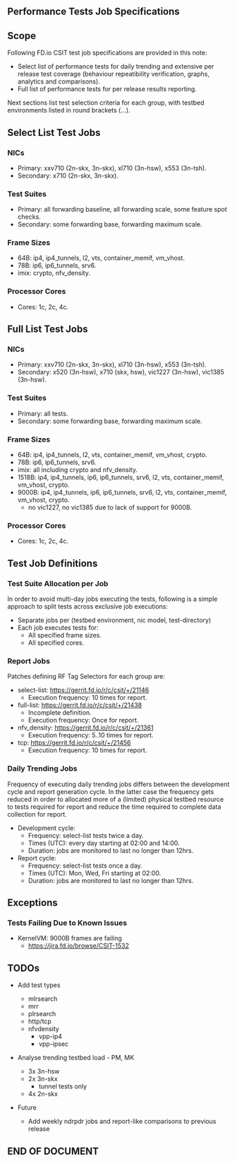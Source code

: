 ## Performance Tests Job Specifications

## Scope

Following FD.io CSIT test job specifications are provided in this note:

- Select list of performance tests for daily trending and extensive per
  release test coverage (behaviour repeatibility verification, graphs,
  analytics and comparisons).
- Full list of performance tests for per release results reporting.

Next sections list test selection criteria for each group, with testbed
environments listed in round brackets (...).

## Select List Test Jobs

### NICs

- Primary: xxv710 (2n-skx, 3n-skx), xl710 (3n-hsw), x553 (3n-tsh).
- Secondary: x710 (2n-skx, 3n-skx).

### Test Suites

- Primary: all forwarding baseline, all forwarding scale, some feature
  spot checks.
- Secondary: some forwarding base, forwarding maximum scale.

### Frame Sizes

- 64B: ip4, ip4_tunnels, l2, vts, container_memif, vm_vhost.
- 78B: ip6, ip6_tunnels, srv6.
- imix: crypto, nfv_density.

### Processor Cores

- Cores: 1c, 2c, 4c.

## Full List Test Jobs
### NICs

- Primary: xxv710 (2n-skx, 3n-skx), xl710 (3n-hsw), x553 (3n-tsh).
- Secondary: x520 (3n-hsw), x710 (skx, hsw), vic1227 (3n-hsw), vic1385
  (3n-hsw).

### Test Suites

- Primary: all tests.
- Secondary: some forwarding base, forwarding maximum scale.

### Frame Sizes

- 64B: ip4, ip4_tunnels, l2, vts, container_memif, vm_vhost, crypto.
- 78B: ip6, ip6_tunnels, srv6.
- imix: all including crypto and nfv_density.
- 1518B: ip4, ip4_tunnels, ip6, ip6_tunnels, srv6, l2, vts,
  container_memif, vm_vhost, crypto.
- 9000B: ip4, ip4_tunnels, ip6, ip6_tunnels, srv6, l2, vts,
  container_memif, vm_vhost, crypto.
  - no vic1227, no vic1385 due to lack of support for 9000B.

### Processor Cores

  - Cores: 1c, 2c, 4c.

## Test Job Definitions
### Test Suite Allocation per Job

In order to avoid multi-day jobs executing the tests, following is a
simple approach to split tests across exclusive job executions:

- Separate jobs per (testbed environment, nic model, test-directory)
- Each job executes tests for:
  - All specified frame sizes.
  - All specified cores.

### Report Jobs

Patches defining RF Tag Selectors for each group are:

- select-list: https://gerrit.fd.io/r/c/csit/+/21146
  - Execution frequency: 10 times for report.
- full-list: https://gerrit.fd.io/r/c/csit/+/21438
  - Incomplete definition.
  - Execution frequency: Once for report.
- nfv_density: https://gerrit.fd.io/r/c/csit/+/21361
  - Execution frequency: 5..10 times for report.
- tcp: https://gerrit.fd.io/r/c/csit/+/21456
  - Execution frequency: 10 times for report.

### Daily Trending Jobs

Frequency of executing daily trending jobs differs between the
development cycle and report generation cycle. In the latter case the
frequency gets reduced in order to allocated more of a (limited)
physical testbed resource to tests required for report and reduce the
time required to complete data collection for report.

- Development cycle:
  - Frequency: select-list tests twice a day.
  - Times (UTC): every day starting at 02:00 and 14:00.
  - Duration: jobs are monitored to last no longer than 12hrs.
- Report cycle:
  - Frequency: select-list tests once a day.
  - Times (UTC): Mon, Wed, Fri starting at 02:00.
  - Duration: jobs are monitored to last no longer than 12hrs.

## Exceptions
### Tests Failing Due to Known Issues

- KernelVM: 9000B frames are failing
  - https://jira.fd.io/browse/CSIT-1532

## TODOs

- Add test types
  - mlrsearch
  - mrr
  - plrsearch
  - http/tcp
  - nfvdensity
    - vpp-ip4
    - vpp-ipsec

- Analyse trending testbed load - PM, MK
  - 3x 3n-hsw
  - 2x 3n-skx
    - tunnel tests only
  - 4x 2n-skx

- Future
  - Add weekly ndrpdr jobs and report-like comparisons to previous release

## END OF DOCUMENT